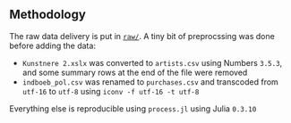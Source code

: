 Methodology
-----------

The raw data delivery is put in [`raw/`](raw/).
A tiny bit of preprocssing was done before adding the data:

* `Kunstnere 2.xslx` was converted to `artists.csv` using Numbers `3.5.3`, and
  some summary rows at the end of the file were removed
* `indboeb_pol.csv` was renamed to `purchases.csv` and transcoded from `utf-16`
  to `utf-8` using `iconv -f utf-16 -t utf-8`

Everything else is reproducible using `process.jl` using Julia `0.3.10`
